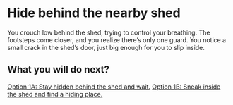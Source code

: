 # Hide behind the nearby shed

You crouch low behind the shed, trying to control your breathing. The footsteps come closer, and you realize there’s only one guard. You notice a small crack in the shed’s door, just big enough for you to slip inside.

## What you will do next? 
[Option 1A: Stay hidden behind the shed and wait.](./option1a.md)
[Option 1B: Sneak inside the shed and find a hiding place.](./option1b.md)